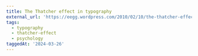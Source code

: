 ```yaml
---
title: The Thatcher effect in typography
external_url: 'https://eegg.wordpress.com/2010/02/10/the-thatcher-effect-in-typography/'
tags:
  - typography
  - thatcher-effect
  - psychology
taggedAt: '2024-03-26'
---
```


